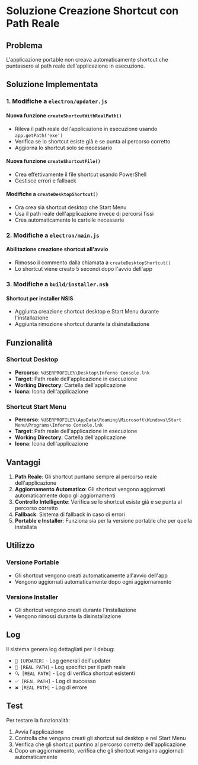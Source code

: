 # Soluzione Creazione Shortcut con Path Reale

## Problema
L'applicazione portable non creava automaticamente shortcut che puntassero al path reale dell'applicazione in esecuzione.

## Soluzione Implementata

### 1. Modifiche a `electron/updater.js`

#### Nuova funzione `createShortcutWithRealPath()`
- Rileva il path reale dell'applicazione in esecuzione usando `app.getPath('exe')`
- Verifica se lo shortcut esiste già e se punta al percorso corretto
- Aggiorna lo shortcut solo se necessario

#### Nuova funzione `createShortcutFile()`
- Crea effettivamente il file shortcut usando PowerShell
- Gestisce errori e fallback

#### Modifiche a `createDesktopShortcut()`
- Ora crea sia shortcut desktop che Start Menu
- Usa il path reale dell'applicazione invece di percorsi fissi
- Crea automaticamente le cartelle necessarie

### 2. Modifiche a `electron/main.js`

#### Abilitazione creazione shortcut all'avvio
- Rimosso il commento dalla chiamata a `createDesktopShortcut()`
- Lo shortcut viene creato 5 secondi dopo l'avvio dell'app

### 3. Modifiche a `build/installer.nsh`

#### Shortcut per installer NSIS
- Aggiunta creazione shortcut desktop e Start Menu durante l'installazione
- Aggiunta rimozione shortcut durante la disinstallazione

## Funzionalità

### Shortcut Desktop
- **Percorso**: `%USERPROFILE%\Desktop\Inferno Console.lnk`
- **Target**: Path reale dell'applicazione in esecuzione
- **Working Directory**: Cartella dell'applicazione
- **Icona**: Icona dell'applicazione

### Shortcut Start Menu
- **Percorso**: `%USERPROFILE%\AppData\Roaming\Microsoft\Windows\Start Menu\Programs\Inferno Console.lnk`
- **Target**: Path reale dell'applicazione in esecuzione
- **Working Directory**: Cartella dell'applicazione
- **Icona**: Icona dell'applicazione

## Vantaggi

1. **Path Reale**: Gli shortcut puntano sempre al percorso reale dell'applicazione
2. **Aggiornamento Automatico**: Gli shortcut vengono aggiornati automaticamente dopo gli aggiornamenti
3. **Controllo Intelligente**: Verifica se lo shortcut esiste già e se punta al percorso corretto
4. **Fallback**: Sistema di fallback in caso di errori
5. **Portable e Installer**: Funziona sia per la versione portable che per quella installata

## Utilizzo

### Versione Portable
- Gli shortcut vengono creati automaticamente all'avvio dell'app
- Vengono aggiornati automaticamente dopo ogni aggiornamento

### Versione Installer
- Gli shortcut vengono creati durante l'installazione
- Vengono rimossi durante la disinstallazione

## Log

Il sistema genera log dettagliati per il debug:
- `🔧 [UPDATER]` - Log generali dell'updater
- `🔧 [REAL PATH]` - Log specifici per il path reale
- `🔍 [REAL PATH]` - Log di verifica shortcut esistenti
- `✅ [REAL PATH]` - Log di successo
- `❌ [REAL PATH]` - Log di errore

## Test

Per testare la funzionalità:
1. Avvia l'applicazione
2. Controlla che vengano creati gli shortcut sul desktop e nel Start Menu
3. Verifica che gli shortcut puntino al percorso corretto dell'applicazione
4. Dopo un aggiornamento, verifica che gli shortcut vengano aggiornati automaticamente








